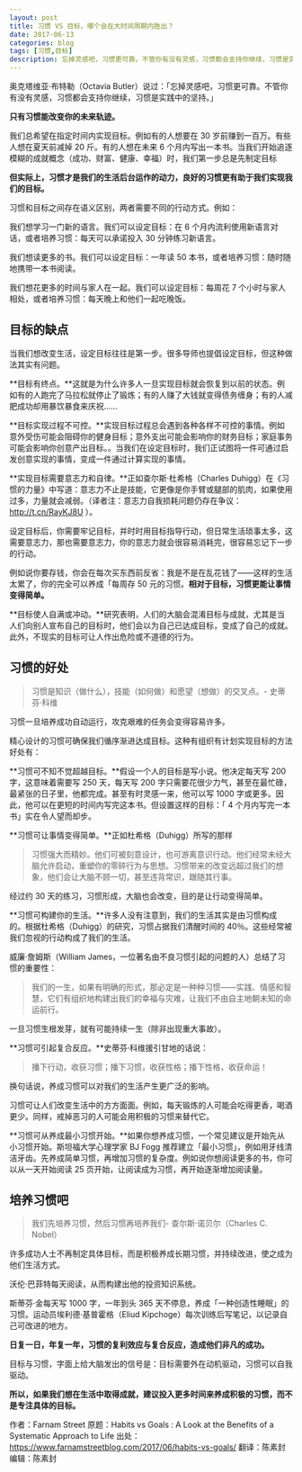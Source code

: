 ```yaml
---
layout: post
title: 习惯 VS 目标，哪个会在大时间周期内胜出？
date: 2017-06-13
categories: blog
tags: [习惯,目标]
description: 忘掉灵感吧，习惯更可靠。不管你有没有灵感，习惯都会支持你继续，习惯是实践中的坚持。
---
```


奥克塔维亚·布特勒（Octavia Butler）说过：「忘掉灵感吧，习惯更可靠。不管你有没有灵感，习惯都会支持你继续，习惯是实践中的坚持。」

**只有习惯能改变你的未来轨迹。**

我们总希望在指定时间内实现目标。例如有的人想要在 30 岁前赚到一百万。有些人想在夏天前减掉 20 斤。有的人想在未来 6 个月内写出一本书。当我们开始追逐模糊的成就概念（成功、财富、健康、幸福）时，我们第一步总是先制定目标

**但实际上，习惯才是我们的生活后台运作的动力，良好的习惯更有助于我们实现我们的目标。**

习惯和目标之间存在语义区别，两者需要不同的行动方式。例如：

我们想学习一门新的语言。我们可以设定目标：在 6 个月内流利使用新语言对话，或者培养习惯：每天可以承诺投入 30 分钟练习新语言。

我们想读更多的书。我们可以设定目标：一年读 50 本书，或者培养习惯：随时随地携带一本书阅读。

我们想花更多的时间与家人在一起。我们可以设定目标：每周花 7 个小时与家人相处，或者培养习惯：每天晚上和他们一起吃晚饭。


## 目标的缺点

当我们想改变生活，设定目标往往是第一步。很多导师也提倡设定目标，但这种做法其实有问题。

**目标有终点。**这就是为什么许多人一旦实现目标就会恢复到以前的状态。例如有的人跑完了马拉松就停止了锻炼；有的人赚了大钱就变得债务缠身；有的人减肥成功却用暴饮暴食来庆祝……

**目标实现过程不可控。**实现目标过程总会遇到各种各样不可控的事情。例如意外受伤可能会阻碍你的健身目标；意外支出可能会影响你的财务目标；家庭事务可能会影响你创意产出目标。。当我们在设定目标时，我们正试图将一件可通过启发创意实现的事情，变成一件通过计算实现的事情。



**实现目标需要意志力和自律。**正如查尔斯·杜希格（Charles Duhigg）在《习惯的力量》中写道：意志力不止是技能，它更像是你手臂或腿部的肌肉，如果使用过多，力量就会减弱。（译者注：意志力自我损耗问题仍存在争议：http://t.cn/RayKJ8U ）。

设定目标后，你需要牢记目标，并时时用目标指导行动，但日常生活琐事太多，这需要意志力，那也需要意志力，你的意志力就会很容易消耗完，很容易忘记下一步的行动。

例如说你要存钱，你会在每次买东西前反省：我是不是在乱花钱了——这样的生活太累了，你的完全可以养成「每周存 50 元的习惯。**相对于目标，习惯更能让事情变得简单。**

**目标使人自满或冲动。**研究表明，人们的大脑会混淆目标与成就，尤其是当人们向别人宣布自己的目标时，他们会以为自己已达成目标，变成了自己的成就。此外，不现实的目标可让人作出危险或不道德的行为。

## 习惯的好处

> 习惯是知识（做什么），技能（如何做）和愿望（想做）的交叉点。- 史蒂芬·科维

习惯一旦培养成功自动运行，攻克艰难的任务会变得容易许多。

精心设计的习惯可确保我们循序渐进达成目标。这种有组织有计划实现目标的方法好处有：

**习惯可不知不觉超越目标。**假设一个人的目标是写小说。他决定每天写 200 字，这意味着需要写 250 天，每天写 200 字只需要花很少力气，甚至在最忙碌，最紧张的日子里，他都完成。甚至有时灵感一来，他可以写 1000 字或更多。因此，他可以在更短的时间内写完这本书。但设置这样的目标：「 4 个月内写完一本书」实在令人望而却步。

**习惯可让事情变得简单。**正如杜希格（Duhigg）所写的那样

> 习惯强大而精妙。他们可被刻意设计，也可游离意识行动。他们经常未经大脑允许启动，重塑你的零碎行为与思想。习惯带来的改变远超过我们的想象，他们会让大脑不顾一切，甚至违背常识，跟随其行事。

经过约 30 天的练习，习惯形成，大脑也会改变，目的是让行动变得简单。



**习惯可构建你的生活。**许多人没有注意到，我们的生活其实是由习惯构成的。根据杜希格（Duhigg）的研究，习惯占据我们清醒时间的 40％。这些经常被我们忽视的行动构成了我们的生活。

威廉·詹姆斯（William James，一位著名由不良习惯引起的问题的人）总结了习惯的重要性：

> 我们的一生，如果有明确的形式，那必定是一种种习惯——实践、情感和智慧，它们有组织地构建出我们的幸福与灾难，让我们不由自主地朝未知的命运前行。


一旦习惯生根发芽，就有可能持续一生（除非出现重大事故）。

**习惯可引起复合反应。**史蒂芬·科维援引甘地的话说：

> 播下行动，收获习惯；播下习惯，收获性格；播下性格，收获命运！

换句话说，养成习惯可以对我们的生活产生更广泛的影响。

习惯可让人们改变生活中的方方面面。例如，每天锻炼的人可能会吃得更香，喝酒更少。同样，戒掉恶习的人可能会用积极的习惯来替代它。 

**习惯可从养成最小习惯开始。**如果你想养成习惯，一个常见建议是开始先从小习惯开始。斯坦福大学心理学家 BJ Fogg 推荐建立「最小习惯」，例如用牙线清洁牙齿。先养成简单习惯，再增加习惯的复杂度。例如说你想阅读更多的书，你可以从一天开始阅读 25 页开始，让阅读成为习惯，再开始逐渐增加阅读量。

## 培养习惯吧

> 我们先培养习惯，然后习惯再培养我们- 查尔斯·诺贝尔（Charles C. Nobel）

许多成功人士不再制定具体目标，而是积极养成长期习惯，并持续改进，使之成为他们生活方式。


沃伦·巴菲特每天阅读，从而构建出他的投资知识系统。

斯蒂芬·金每天写 1000 字，一年到头 365 天不停息，养成「一种创造性睡眠」的习惯。运动员埃利德·基普霍格（Eliud Kipchoge）每次训练后写笔记，以记录自己可改进的地方。

**日复一日，年复一年，习惯的复利效应与复合反应，造成他们非凡的成功。**

目标与习惯，字面上给大脑发出的信号是：目标需要外在动机驱动，习惯可以自我驱动。

**所以，如果我们想在生活中取得成就，建议投入更多时间来养成积极的习惯，而不是专注具体的目标。**

作者：Farnam Street
原题：Habits vs Goals : A Look at the Benefits of a Systematic Approach to Life
出处：https://www.farnamstreetblog.com/2017/06/habits-vs-goals/
翻译：陈素封
编辑：陈素封





